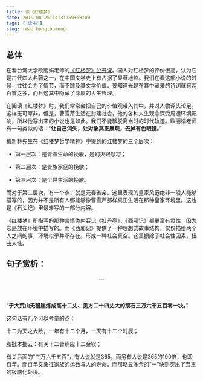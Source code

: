 ```yaml
---
title: 读《红楼梦》
date: 2019-08-25T14:31:59+08:00
tags: ["读书"]
slug: read hongloumeng
---
```


## 总体

在看台湾大学欧丽娟老师的[《红楼梦》公开课](http://ocw.aca.ntu.edu.tw/ntu-ocw/index.php/ocw/cou/101S120/1/V/1?v=ntu)。国人对红楼梦的评价很高，认为它是古代四大名著之一，在中国文学史上有占据了显著地位。我们在看这部小说的时候，往往会为了情节，而不顾及其文学价值。要知道光是在其中藏录的诗词就有两百首之多，而且这其中隐藏了深厚的人生哲理。

在阅读《红楼梦》时，我们常常会把自己的价值观带入其中，并对人物评头论足。这样无可厚非。但是，曹雪芹生活在封建社会，他的各种人生观念深受周遭环境影响，所以他写出来的小说也是如此。我们不能够脱离当时的时代轨迹。欧丽娟老师有一句类似的话：“**让自己消失，让对象真正展现，去掉有色眼镜。**”

梅新林先生在《红楼梦哲学精神》中提到的红楼梦的三个层次：

- 第一层次：是青春生命的挽歌，是幻灭跟悲凉；

- 第二层次：是贵族家庭的挽歌；

- 第三层次：是尘世生活的挽歌。

而对于第二层次，有一个点，就是元春省亲。这里表现的皇家风范绝非一般人能够描写的，因为并不是所有人都能够像曹雪芹那样真正生活在那种皇家环境里。这也是《石头记》里最难写的一部分内容。

《红楼梦》所描写的那种言情类内容比《牡丹亭》、《西厢记》都更富有灵性，因为它是放在环境中描写的。而《西厢记》提供了一种理想式故事结构，仅仅描绘两个人之间的事，环境似乎并不存在。形成一种社会真空。这里摒除了社会性因素，扭曲人性。

## 句子赏析：

<center>一</center>

</br>
</br>

“**于大荒山无稽崖炼成高十二丈、见方二十四丈大的顽石三万六千五百零一块。**”

这句话有几个可以考量的点：

十二为天之大数，一年有十二个月，一天有十二个时辰；

脂批本批云：有关十二皆照应十二金钗；

有关后面的“三万六千五百”，有人说就是365，而另有人说是365的100倍，也即百年。而百年又象征家族的运数与人的寿命。而那略显多余的“一”块则突出了宝玉的极端化处境。
